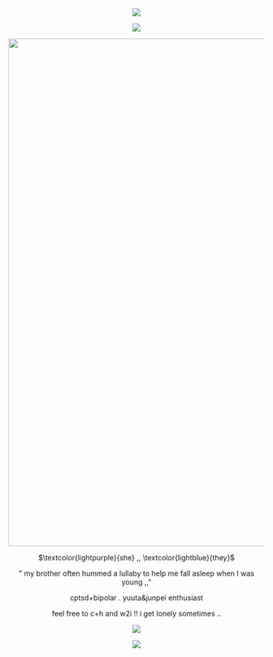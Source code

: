 <p align="center">
<img src="https://64.media.tumblr.com/0204f698ac981167ab5313a9c4aa0400/b2ab91db4804a48d-a7/s1280x1920/3cf63b8262bb009ffebc51b88fc2fbd9bbca51e6.pnj"/>
</p>
<p align="center">
<img src="https://64.media.tumblr.com/d8a1b457e0ee7d6f41bdf3d92b418db3/b2ab91db4804a48d-69/s1280x1920/3d8efab39672b82b7cb61cafcfa2e67734836601.pnj"/>
</p>
<p align="center">
<img src="https://64.media.tumblr.com/9c2119cd717eaa54fe4fa2db26a7c318/b2ab91db4804a48d-21/s1280x1920/fc339bac68cd9294ee3d4d163d67aa179840bf31.pnj" width="1000" />
</p>

<p align="center">
$\textcolor{lightpurple}{she} ,, \textcolor{lightblue}{they}$
</p>

<div align="center">

 " my brother often hummed a lullaby to help me fall asleep when I was young ,,"

</div>

<div align="center">

cptsd+bipolar . yuuta&junpei enthusiast

</div>

<div align="center">

feel free to c+h and w2i !! i get lonely sometimes ..

</div>

<p align="center">
<img src="https://64.media.tumblr.com/d8a1b457e0ee7d6f41bdf3d92b418db3/b2ab91db4804a48d-69/s1280x1920/3d8efab39672b82b7cb61cafcfa2e67734836601.pnj"/>
</p>
<p align="center">
<img src="https://64.media.tumblr.com/0204f698ac981167ab5313a9c4aa0400/b2ab91db4804a48d-a7/s1280x1920/3cf63b8262bb009ffebc51b88fc2fbd9bbca51e6.pnj"/>
</p>
